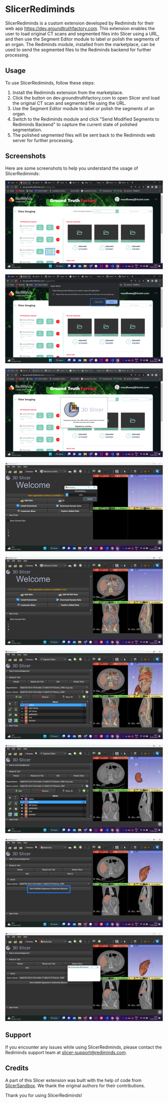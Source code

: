 # SlicerRediminds

SlicerRediminds is a custom extension developed by Rediminds for their web app https://dev.groundtruthfactory.com. This extension enables the user to load original CT scans and segmented files into Slicer using a URL, and then use the Segment Editor module to label or polish the segments of an organ. The Rediminds module, installed from the marketplace, can be used to send the segmented files to the Rediminds backend for further processing.

## Usage

To use SlicerRediminds, follow these steps:

1. Install the Rediminds extension from the marketplace.
2. Click the button on dev.groundtruthfactory.com to open Slicer and load the original CT scan and segmented file using the URL.
3. Use the Segment Editor module to label or polish the segments of an organ.
4. Switch to the Rediminds module and click "Send Modified Segments to Rediminds Backend" to capture the current state of polished segmentation.
5. The polished segmented files will be sent back to the Rediminds web server for further processing.

## Screenshots

Here are some screenshots to help you understand the usage of SlicerRediminds:

![Screenshot 1](/Screenshots/Screenshot_1.png)

![Screenshot 2](/Screenshots/Screenshot_2.png)

![Screenshot 3](/Screenshots/Screenshot_3.png)

![Screenshot 4](/Screenshots/Screenshot_4.png)

![Screenshot 5](/Screenshots/Screenshot_5.png)

![Screenshot 6](/Screenshots/Screenshot_6.png)

![Screenshot 7](/Screenshots/Screenshot_7.png)

![Screenshot 8](/Screenshots/Screenshot_8.png)

![Screenshot 9](/Screenshots/Screenshot_9.png)

## Support

If you encounter any issues while using SlicerRediminds, please contact the Rediminds support team at <a href="mailto:slicer-support@rediminds.com">slicer-support@rediminds.com</a>.

## Credits

A part of this Slicer extension was built with the help of code from [SlicerSandbox](https://github.com/PerkLab/SlicerSandbox/blob/master/LoadRemoteFile/LoadRemoteFile.py). We thank the original authors for their contributions.

Thank you for using SlicerRediminds!
